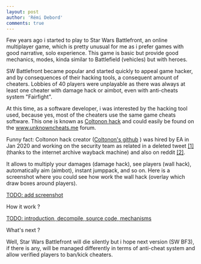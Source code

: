 ```yaml
---
layout: post
author: 'Rémi Debord'
comments: true
---
```


Few years ago i started to play to Star Wars Battlefront, an online multiplayer game, which is pretty unusual for me as i prefer games with good narrative, solo experience.
This game is basic but provide good mechanics, modes, kinda similar to Battlefield (vehicles) but with heroes.

SW Battlefront became popular and started quickly to appeal game hacker, and by consequences of their hacking tools, a consequent amount of cheaters.
Lobbies of 40 players were unplayable as there was always at least one cheater with damage hack or aimbot, even with anti-cheats system "Fairfight".

At this time, as a software developer, i was interested by the hacking tool used, because yes, most of the cheaters use the same game cheats software.
This one is known as [Coltonon hack](https://www.unknowncheats.me/forum/star-wars-battlefront/196400-coltonon-hack.html) and could easily be found on the www.unknowncheats.me forum.

Funny fact: Coltonon hack creator ([Coltonon's github](https://github.com/coltonon) ) was hired by EA in Jan 2020 and working on the security team as related in a deleted tweet [\[1\]](https://web.archive.org/web/20200116205951/https://twitter.com/coltonon2/status/1216418197114707968) (thanks to the internet archive wayback machine) and also on reddit [\[2\]](https://www.reddit.com/r/StarWarsBattlefront/comments/enquf2/coltonon_the_main_developer_of_opengamecamera_and/).

It allows to multiply your damages (damage hack), see players (wall hack), automatically aim (aimbot), instant jumppack, and so on.
Here is a screenshot where you could see how work the wall hack (overlay which draw boxes around players).

[TODO: add screenshot]()

How it work ?

[TODO: introduction, decompile, source code, mechanisms]()

What's next ?

Well, Star Wars Battlefront will die silently but i hope next version (SW BF3), if there is any, will be managed differently in terms of anti-cheat system and allow verified players to ban/kick cheaters. 
